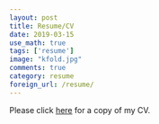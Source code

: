 ```yaml
---
layout: post
title: Resume/CV
date: 2019-03-15
use_math: true
tags: ['resume']
image: "kfold.jpg"
comments: true
category: resume
foreign_url: /resume/
---
```

Please click
<a class="reference external" href="{{ site.url }}/assets/CV/CV.pdf">here</a>
for a copy of my CV.

<!--
<hr class="with-margin">

<div class="list-of-contents">
  <h4>Contents</h4>
  <ul></ul>
</div>

<hr class="with-margin">
<h4 class="header" id="intro">Introducing ... </h4>
<hr class="with-margin">

<!--
Use this tag to add external links
foreign_url: https://jaan.io/what-is-variational-autoencoder-vae-tutorial/
-->

